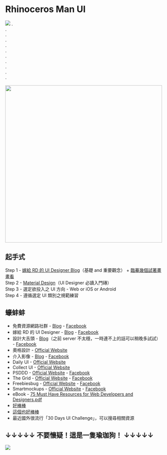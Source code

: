 # Rhinoceros Man UI

<img src="https://upload.cc/i1/2018/02/25/czF6VS.png">
.<br>
.<br>
.<br>
.<br>
.<br>
.<br>
.<br>
.<br>
.<br>
.<br>
.<br>
<br>
<img width="500" src="https://upload.cc/i1/2018/02/25/Tnq23G.gif">

## 起手式

Step 1 - [嫁給 RD 的 UI Designer Blog](https://blog.akanelee.me/)（基礎 and 重要觀念） + [臨摹幾個試著畫畫看](https://www.freepik.com/free-psd)
<br>Step 2 - [Material Design](https://material.io/guidelines/)（UI Designer 必讀入門磚）
<br>Step 3 - 選定欲投入之 UI 方向 - Web or iOS or Android
<br>Step 4 - 遵循選定 UI 類別之規範練習

## 蠔蚌蚌

* 免費資源網路社群 - [Blog](https://free.com.tw/) - [Facebook](https://www.facebook.com/freegroup/)
* 嫁給 RD 的 UI Designer - [Blog](https://blog.akanelee.me/) - [Facebook](https://www.facebook.com/uiux.akane/)
* 設計大舌頭 - [Blog](https://designtongue.me/)（之前 server 不太穩，一時連不上的話可以稍晚多試試） - [Facebook](https://www.facebook.com/designtongue/)
* 奧格設計 - [Official Website](https://ogdesign.tw/resources#?category=web-desgin)
* 介入影像 - [Blog](https://jiemr.com/) - [Facebook](https://www.facebook.com/jieidv/)
* Daily UI - [Official Website](http://www.dailyui.co/)
* Collect UI - [Official Website](http://collectui.com/)
* PSDDD - [Official Website](https://psddd.co/) - [Facebook](https://www.facebook.com/psddd.co/)
* The Grid - [Official Website](https://thegrid.io/) - [Facebook](https://www.facebook.com/thegridio/)
* Freebiesbug - [Official Website](https://freebiesbug.com/) - [Facebook](https://www.facebook.com/freebiesbug/)
* Smartmockups - [Official Website](https://smartmockups.com/) - [Facebook](https://www.facebook.com/smartmockups/)
* eBook - [75 Must Have Resources for Web Developers and Designers.pdf](https://quip.com/-/blob/SFFAAA37TY5/VDCfvDWfHB3lDimW9mL6aQ?s=fv06Arbz53WG&name=75%20Must%20Have%20Resources%20for%20Web%20Developers%20and%20Designers.pdf)
* [好棒棒](https://www.facebook.com/ps.philip.mantofa/)
* [這個也好棒棒](https://www.facebook.com/vKa0843x/)
* 最近國外很流行「30 Days UI Challenge」，可以搜尋相關資源

## ↓↓↓↓↓ 不要懷疑！這是一隻瑜珈狗！ ↓↓↓↓↓
<img src="https://upload.cc/i1/2018/02/25/FMHjwg.jpg">

